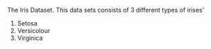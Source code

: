 The Iris Dataset. 
This data sets consists of 3 different types of irises' 
01. Setosa
02. Versicolour
03. Virginica
